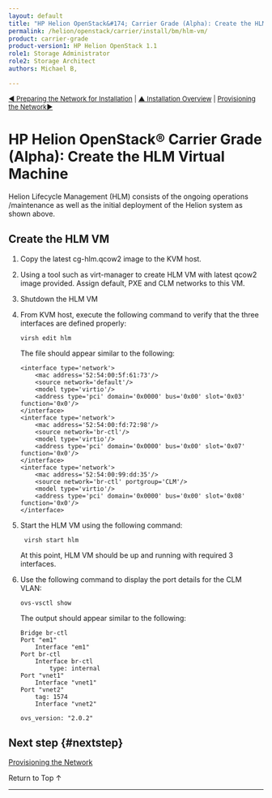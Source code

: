 ```yaml
---
layout: default
title: "HP Helion OpenStack&#174; Carrier Grade (Alpha): Create the HLM Virtual Machine"
permalink: /helion/openstack/carrier/install/bm/hlm-vm/
product: carrier-grade
product-version1: HP Helion OpenStack 1.1
role1: Storage Administrator
role2: Storage Architect
authors: Michael B, 

---
```

<!--UNDER REVISION-->


<script>

function PageRefresh {
onLoad="window.refresh"
}

PageRefresh();

</script>

<p style="font-size: small;"><a href="/helion/openstack/carrier/install/bm/network/prepare/">&#9664; Preparing the Network for Installation</a> | <a href="/helion/openstack/carrier/install/overview/">&#9650; Installation Overview</a> |  <a href="/helion/openstack/carrier/install/bm/network-install/"> Provisioning the Network&#9654;</a> </p> 


# HP Helion OpenStack&#174; Carrier Grade (Alpha): Create the HLM Virtual Machine

Helion Lifecycle Management (HLM) consists of the ongoing operations /maintenance as well as the initial deployment of the Helion system as shown above.

## Create the HLM VM

1. Copy the latest cg-hlm.qcow2 image to the KVM host. 

2. Using a tool such as virt-manager to create HLM VM with latest qcow2 image provided. Assign default, PXE and CLM networks to this VM.

3.	Shutdown the HLM VM

4.	From KVM host, execute the following command to verify that the three interfaces are defined properly:

		virsh edit hlm

	The file should appear similar to the following:

		<interface type='network'>
			<mac address='52:54:00:5f:61:73'/>
			<source network='default'/>
			<model type='virtio'/>
			<address type='pci' domain='0x0000' bus='0x00' slot='0x03' function='0x0'/>
		</interface>
		<interface type='network'>
			<mac address='52:54:00:fd:72:98'/>
			<source network='br-ctl'/>
			<model type='virtio'/>
			<address type='pci' domain='0x0000' bus='0x00' slot='0x07' function='0x0'/>
		</interface>
		<interface type='network'>
			<mac address='52:54:00:99:dd:35'/>
			<source network='br-ctl' portgroup='CLM'/>
			<model type='virtio'/>
			<address type='pci' domain='0x0000' bus='0x00' slot='0x08' function='0x0'/>
		</interface>

5. Start the HLM VM using the following command:

		virsh start hlm

	At this point, HLM VM should be up and running with required 3 interfaces.

5.	Use the following command to display the port details for the CLM VLAN:

		ovs-vsctl show

	The output should appear similar to the following:	

		Bridge br-ctl
		Port "em1"
			Interface "em1"
		Port br-ctl
			Interface br-ctl
				type: internal
		Port "vnet1"
			Interface "vnet1"
		Port "vnet2"
			tag: 1574
			Interface "vnet2"

		ovs_version: "2.0.2"


## Next step {#nextstep}

[Provisioning the Network](/helion/openstack/carrier/install/bm/network-install/)

<a href="#top" style="padding:14px 0px 14px 0px; text-decoration: none;"> Return to Top &#8593; </a>

---
